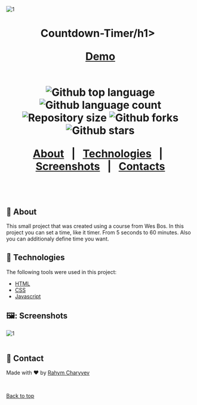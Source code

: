 ![1](https://github.com/RahymCharyyev/Countdown-Timer/assets/62890688/176db888-eb21-401b-a4cc-fd0bd75da00a)<h1 align="center" id="top">Countdown-Timer/h1>
&#xa0;
<div align="center">
<a href="https://rahymcharyyev.github.io/Countdown-Timer/">Demo</a>
</div>
&#xa0;
<p align="center">
  <img alt="Github top language" src="https://img.shields.io/github/languages/top/RahymCharyyev/Countdown-Timer?color=56BEB8">

  <img alt="Github language count" src="https://img.shields.io/github/languages/count/RahymCharyyev/Countdown-Timer?color=56BEB8">

  <img alt="Repository size" src="https://img.shields.io/github/repo-size/RahymCharyyev/Countdown-Timer?color=56BEB8">

  <!-- <img alt="Github issues" src="https://img.shields.io/github/issues/{{YOUR_GITHUB_USERNAME}}/30---whack-a-mole?color=56BEB8" /> -->

  <img alt="Github forks" src="https://img.shields.io/github/forks/RahymCharyyev/Countdown-Timer?color=56BEB8" />

  <img alt="Github stars" src="https://img.shields.io/github/stars/RahymCharyyev/Countdown-Timer?color=56BEB8" />
</p>

<!-- Status -->

<!-- <h4 align="center">
	🚧  30   Whack A Mole 🚀 Under construction...  🚧
</h4>

<hr> -->

<p align="center">
  <a href="#dart-about">About</a> &#xa0; | &#xa0; 
  <a href="#rocket-technologies">Technologies</a> &#xa0; | &#xa0;
  <a href="#screenshots">Screenshots</a> &#xa0; | &#xa0;
  <a href="#contacts" target="_blank">Contacts</a>
</p>

<br>

## :dart: About

This small project that was created using a course from Wes Bos. In this project you can set a time, like it timer. From 5 seconds to 60 minutes. Also you can additionaly define time you want.

## :rocket: Technologies

The following tools were used in this project:

- [HTML](https://developer.mozilla.org/ru/docs/Web/HTML)
- [CSS](https://developer.mozilla.org/ru/docs/Web/CSS/Reference)
- [Javascript](https://developer.mozilla.org/en-US/docs/Web/JavaScript)

## 🖼️: Screenshots

![1](https://github.com/RahymCharyyev/Countdown-Timer/assets/62890688/4863002f-498a-4c3d-9820-e24c94f8877c)
 \
&#xa0;

## :memo: Contact

Made with :heart: by <a href="https://github.com/Rahym Charyyev" target="_blank">Rahym Charyyev</a>

&#xa0;

<a href="#top">Back to top</a>
